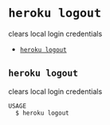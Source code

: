 `heroku logout`
===============

clears local login credentials

* [`heroku logout`](#heroku-logout)

## `heroku logout`

clears local login credentials

```
USAGE
  $ heroku logout
```
